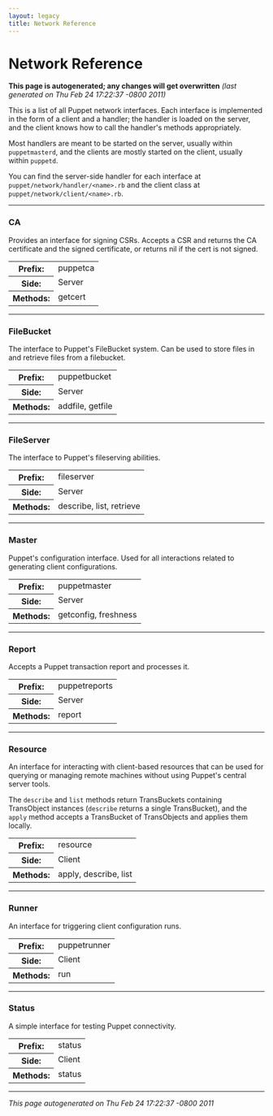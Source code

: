 ```yaml
---
layout: legacy
title: Network Reference
---
```



Network Reference
=====


<p><strong>This page is autogenerated; any changes will get overwritten</strong> <em>(last generated on Thu Feb 24 17:22:37 -0800 2011)</em></p>

<p>This is a list of all Puppet network interfaces.  Each interface is
implemented in the form of a client and a handler; the handler is loaded
on the server, and the client knows how to call the handler's methods
appropriately.</p>
<p>Most handlers are meant to be started on the server, usually within
<code>puppetmasterd</code>, and the clients are mostly started on the client,
usually within <code>puppetd</code>.</p>
<p>You can find the server-side handler for each interface at
<code>puppet/network/handler/&lt;name&gt;.rb</code> and the client class at
<code>puppet/network/client/&lt;name&gt;.rb</code>.</p>

----------------

### CA

<p>Provides an interface for signing CSRs.  Accepts a CSR and returns
the CA certificate and the signed certificate, or returns nil if
the cert is not signed.</p>
<table frame="void" rules="none">
<col />
<col />
<tbody valign="top">
<tr><th>Prefix:</th><td>puppetca</td>
</tr>
<tr><th>Side:</th><td>Server</td>
</tr>
<tr><th>Methods:</th><td>getcert</td>
</tr>
</tbody>
</table>


----------------

### FileBucket

<p>The interface to Puppet's FileBucket system.  Can be used to store
files in and retrieve files from a filebucket.</p>
<table frame="void" rules="none">
<col />
<col />
<tbody valign="top">
<tr><th>Prefix:</th><td>puppetbucket</td>
</tr>
<tr><th>Side:</th><td>Server</td>
</tr>
<tr><th>Methods:</th><td>addfile, getfile</td>
</tr>
</tbody>
</table>


----------------

### FileServer

<p>The interface to Puppet's fileserving abilities.</p>
<table frame="void" rules="none">
<col />
<col />
<tbody valign="top">
<tr><th>Prefix:</th><td>fileserver</td>
</tr>
<tr><th>Side:</th><td>Server</td>
</tr>
<tr><th>Methods:</th><td>describe, list, retrieve</td>
</tr>
</tbody>
</table>


----------------

### Master

<p>Puppet's configuration interface.  Used for all interactions related to
generating client configurations.</p>
<table frame="void" rules="none">
<col />
<col />
<tbody valign="top">
<tr><th>Prefix:</th><td>puppetmaster</td>
</tr>
<tr><th>Side:</th><td>Server</td>
</tr>
<tr><th>Methods:</th><td>getconfig, freshness</td>
</tr>
</tbody>
</table>


----------------

### Report

<p>Accepts a Puppet transaction report and processes it.</p>
<table frame="void" rules="none">
<col />
<col />
<tbody valign="top">
<tr><th>Prefix:</th><td>puppetreports</td>
</tr>
<tr><th>Side:</th><td>Server</td>
</tr>
<tr><th>Methods:</th><td>report</td>
</tr>
</tbody>
</table>


----------------

### Resource

<p>An interface for interacting with client-based resources that can
be used for querying or managing remote machines without using Puppet's
central server tools.</p>
<p>The <code>describe</code> and <code>list</code> methods return TransBuckets containing
TransObject instances (<code>describe</code> returns a single TransBucket),
and the <code>apply</code> method accepts a TransBucket of TransObjects and
applies them locally.</p>
<table frame="void" rules="none">
<col />
<col />
<tbody valign="top">
<tr><th>Prefix:</th><td>resource</td>
</tr>
<tr><th>Side:</th><td>Client</td>
</tr>
<tr><th>Methods:</th><td>apply, describe, list</td>
</tr>
</tbody>
</table>


----------------

### Runner

<p>An interface for triggering client configuration runs.</p>
<table frame="void" rules="none">
<col />
<col />
<tbody valign="top">
<tr><th>Prefix:</th><td>puppetrunner</td>
</tr>
<tr><th>Side:</th><td>Client</td>
</tr>
<tr><th>Methods:</th><td>run</td>
</tr>
</tbody>
</table>


----------------

### Status

<p>A simple interface for testing Puppet connectivity.</p>
<table frame="void" rules="none">
<col />
<col />
<tbody valign="top">
<tr><th>Prefix:</th><td>status</td>
</tr>
<tr><th>Side:</th><td>Client</td>
</tr>
<tr><th>Methods:</th><td>status</td>
</tr>
</tbody>
</table>
<hr />
<p><em>This page autogenerated on Thu Feb 24 17:22:37 -0800 2011</em></p>




